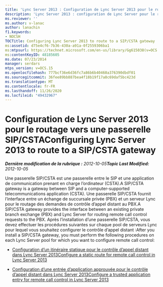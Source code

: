 ```yaml
---
title: 'Lync Server 2013 : Configuration de Lync Server 2013 pour le routage vers une passerelle SIP/CSTA'
description: 'Lync Server 2013 : configuration de Lync Server pour le routage vers une passerelle SIP/CSTA.'
ms.reviewer: ''
ms.author: v-lanac
author: lanachin
f1.keywords:
- NOCSH
TOCTitle: Configuring Lync Server 2013 to route to a SIP/CSTA gateway
ms:assetid: d75e4cf6-7b36-430a-a91a-0f2559306ba1
ms:mtpsurl: https://technet.microsoft.com/en-us/library/Gg615038(v=OCS.15)
ms:contentKeyID: 48185605
ms.date: 07/23/2014
manager: serdars
mtps_version: v=OCS.15
ms.openlocfilehash: 777bcf36e6d36fc7a86b6b40460a376390dbdf01
ms.sourcegitcommit: 36fee89bb887bea4f18b19f17a8c69daf5bc423d
ms.translationtype: MT
ms.contentlocale: fr-FR
ms.lasthandoff: 11/26/2020
ms.locfileid: "49432967"
---
```

# <a name="configuring-lync-server-2013-to-route-to-a-sipcsta-gateway"></a><span data-ttu-id="8b136-103">Configuration de Lync Server 2013 pour le routage vers une passerelle SIP/CSTA</span><span class="sxs-lookup"><span data-stu-id="8b136-103">Configuring Lync Server 2013 to route to a SIP/CSTA gateway</span></span>

<div data-xmlns="http://www.w3.org/1999/xhtml">

<div class="topic" data-xmlns="http://www.w3.org/1999/xhtml" data-msxsl="urn:schemas-microsoft-com:xslt" data-cs="https://msdn.microsoft.com/">

<div data-asp="https://msdn2.microsoft.com/asp">



</div>

<div id="mainSection">

<div id="mainBody"><span data-ttu-id="8b136-104">

<span> </span></span><span class="sxs-lookup"><span data-stu-id="8b136-104">

<span> </span></span></span>

<span data-ttu-id="8b136-105">_**Dernière modification de la rubrique :** 2012-10-05_</span><span class="sxs-lookup"><span data-stu-id="8b136-105">_**Topic Last Modified:** 2012-10-05_</span></span>

<span data-ttu-id="8b136-106">Une passerelle SIP/CSTA est une passerelle entre le SIP et une application de communication prenant en charge l’ordinateur (CSTA).</span><span class="sxs-lookup"><span data-stu-id="8b136-106">A SIP/CSTA gateway is a gateway between SIP and a computer-supported telecommunications application (CSTA).</span></span> <span data-ttu-id="8b136-107">Une passerelle SIP/CSTA fournit l’interface entre un échange de succursale privée (PBX) et un serveur Lync pour le routage des demandes de contrôle d’appel distant au PBX.</span><span class="sxs-lookup"><span data-stu-id="8b136-107">A SIP/CSTA gateway provides the interface between an existing private branch exchange (PBX) and Lync Server for routing remote call control requests to the PBX.</span></span> <span data-ttu-id="8b136-108">Après l’installation d’une passerelle SIP/CSTA, vous devez effectuer les procédures suivantes sur chaque pool de serveurs Lync pour lequel vous souhaitez configurer le contrôle d’appel distant :</span><span class="sxs-lookup"><span data-stu-id="8b136-108">After you install a SIP/CSTA gateway, you must perform the following procedures on each Lync Server pool for which you want to configure remote call control:</span></span>

  - [<span data-ttu-id="8b136-109">Configuration d’un itinéraire statique pour le contrôle d’appel distant dans Lync Server 2013</span><span class="sxs-lookup"><span data-stu-id="8b136-109">Configure a static route for remote call control in Lync Server 2013</span></span>](lync-server-2013-configure-a-static-route-for-remote-call-control.md)

  - [<span data-ttu-id="8b136-110">Configuration d’une entrée d’application approuvée pour le contrôle d’appel distant dans Lync Server 2013</span><span class="sxs-lookup"><span data-stu-id="8b136-110">Configure a trusted application entry for remote call control in Lync Server 2013</span></span>](lync-server-2013-configure-a-trusted-application-entry-for-remote-call-control.md)

<span data-ttu-id="8b136-111"></div>

<span> </span>

</div>

</div>

</span><span class="sxs-lookup"><span data-stu-id="8b136-111"></div>

<span> </span>

</div>

</div>

</span></span></div>

